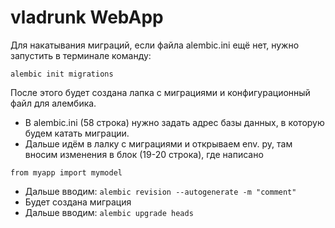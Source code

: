 # vladrunk WebApp

Для накатывания миграций, если файла alembic.ini ещё нет, нужно запустить в терминале команду:

```
alembic init migrations
```

После этого будет создана лапка с миграциями и конфигурационный файл для алембика.
 - B alembic.ini (58 строка) нужно задать адрес базы данных, в которую будем катать миграции.
 - Дальше идём в лалку с миграциями и открываем env. ру, там вносим изменения в блок (19-20 строка), где написано

```
from myapp import mymodel
```

- Дальше вводим: ```alembic revision --autogenerate -m "comment"```
- Будет создана миграция
- Дальше вводим: ```alembic upgrade heads```